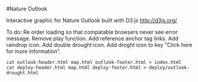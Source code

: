 #Nature Outlook

Interactive graphic for Nature Outlook built with D3.js
http://d3js.org/

To do:
Re order loading so that compatable browsers never see error message.
Remove play function.
Add reference anchor tag links.
Add raindrop icon.
Add double drought icon.
Add droght icon to key "Click here for more information".

	cat outlook-header.html map.html outlook-footer.html > index.html
	cat deploy-header.html map.html deploy-footer.html > deploy/outlook-drought.html